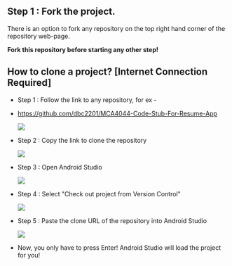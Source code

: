 ## Step 1 : Fork the project. 

There is an option to fork any repository on the top right hand corner of the repository web-page.

**Fork this repository before starting any other step!**

## How to clone a project? [Internet Connection Required]

- Step 1 : Follow the link to any repository, for ex -

- https://github.com/dbc2201/MCA4044-Code-Stub-For-Resume-App

  ![](https://github.com/dbc2201/MCA4044-Code-Stub-For-Resume-App/blob/master/app/src/main/res/drawable/follow_repo.png?raw=true)

- Step 2 : Copy the link to clone the repository

  ![](https://github.com/dbc2201/MCA4044-Code-Stub-For-Resume-App/blob/master/app/src/main/res/drawable/clone_link.png?raw=true)

- Step 3 : Open Android Studio

  ![](https://github.com/dbc2201/MCA4044-Code-Stub-For-Resume-App/blob/master/app/src/main/res/drawable/open_android_studio.png?raw=true)

- Step 4 : Select "Check out project from Version Control"

  ![](https://github.com/dbc2201/MCA4044-Code-Stub-For-Resume-App/blob/master/app/src/main/res/drawable/checkout_project.png?raw=true)

- Step 5 : Paste the clone URL of the repository into Android Studio

  ![](https://github.com/dbc2201/MCA4044-Code-Stub-For-Resume-App/blob/master/app/src/main/res/drawable/paste_link.png?raw=true)

- Now, you only have to press Enter! Android Studio will load the project for you!
